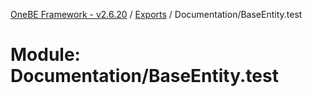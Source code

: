[OneBE Framework - v2.6.20](../README.md) / [Exports](../modules.md) / Documentation/BaseEntity.test

# Module: Documentation/BaseEntity.test
